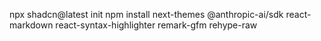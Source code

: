 npx shadcn@latest init
npm install next-themes @anthropic-ai/sdk react-markdown react-syntax-highlighter remark-gfm rehype-raw
